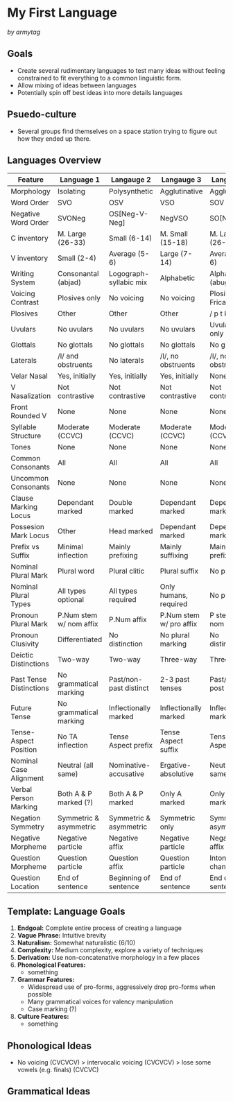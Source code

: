 # My First Language

_by armytag_

## Goals

 - Create several rudimentary languages to test many ideas without feeling constrained to fit everything to a common linguistic form.
 - Allow mixing of ideas between languages
 - Potentially spin off best ideas into more details languages

## Psuedo-culture

 - Several groups find themselves on a space station trying to figure out how they ended up there.
 
## Languages Overview

| Feature                 | Language 1              | Langauge 2              | Langauge 3              | Langauge 4              |
|---                      |---                      |---                      |---                      |---                      |
| Morphology              | Isolating               | Polysynthetic           | Agglutinative           | Agglutinative           |
| Word Order              | SVO                     | OSV                     | VSO                     | SOV                     |
| Negative Word Order     | SVONeg                  | OS[Neg-V-Neg]           | NegVSO                  | SO[Neg-V]               |
| C inventory             | M. Large (26-33)        | Small (6-14)            | M. Small (15-18)        | M. Large (26-33)        |
| V inventory             | Small (2-4)             | Average (5-6)           | Large (7-14)            | Average (5-6)           |
| Writing System          | Consonantal (abjad)     | Logograph-syllabic mix  | Alphabetic              | Alphasyllabic (abugida) |
| Voicing Contrast        | Plosives only           | No voicing              | No voicing              | Plosives & Fricatives   |
| Plosives                | Other                   | Other                   | Other                   | / p t k b d g /         |
| Uvulars                 | No uvulars              | No uvulars              | No uvulars              | Uvular stops only       |
| Glottals                | No glottals             | No glottals             | No glottals             | No glottals             |
| Laterals                | /l/ and obstruents      | No laterals             | /l/, no obstruents      | /l/, no obstruents      |
| Velar Nasal             | Yes, initially          | Yes, initially          | Yes, initially          | None                    |
| V Nasalization          | Not contrastive         | Not contrastive         | Not contrastive         | Not contrastive         |
| Front Rounded V         | None                    | None                    | None                    | None                    |
| Syllable Structure      | Moderate (CCVC)         | Moderate (CCVC)         | Moderate (CCVC)         | Moderate (CCVC)         |
| Tones                   | None                    | None                    | None                    | None                    |
| Common Consonants       | All                     | All                     | All                     | All                     |
| Uncommon Consonants     | None                    | None                    | None                    | None                    |
| Clause Marking Locus    | Dependant marked        | Double marked           | Dependant marked        | Dependant marked        |
| Possesion Mark Locus    | Other                   | Head marked             | Dependant marked        | Dependant marked        |
| Prefix vs Suffix        | Minimal inflection      | Mainly prefixing        | Mainly suffixing        | Mainly prefixing        |
| Nominal Plural Mark     | Plural word             | Plural clitic           | Plural suffix           | No plural               |
| Nominal Plural Types    | All types optional      | All types required      | Only humans, required   | No plural               |
| Pronoun Plural Mark     | P.Num stem w/ nom affix | P.Num affix             | P.Num stem w/ pro affix | P stem w/ nom affix     |
| Pronoun Clusivity       | Differentiated          | No distinction          | No plural marking       | No distinction          |
| Deictic Distinctions    | Two-way                 | Two-way                 | Three-way               | Three-way               |
| Past Tense Distinctions | No grammatical marking  | Past/non-past distinct  | 2-3 past tenses         | Past/non-post distinct  |
| Future Tense            | No grammatical marking  | Inflectionally marked   | Inflectionally marked   | Inflectionally marked   |
| Tense-Aspect Position   | No TA inflection        | Tense Aspect prefix     | Tense Aspect suffix     | Tense Aspect suffix     |
| Nominal Case Alignment  | Neutral (all same)      | Nominative-accusative   | Ergative-absolutive     | Neutral (all same)      |
| Verbal Person Marking   | Both A & P marked (?)   | Both A & P marked       | Only A marked           | Only P marked           |
| Negation Symmetry       | Symmetric & asymmetric  | Symmetric & asymmetric  | Symmetric only          | Symmetric & asymmetric  |
| Negative Morpheme       | Negative particle       | Negative affix          | Negative particle       | Negative affix          |
| Question Morpheme       | Question particle       | Question affix          | Question particle       | Intonation change       |
| Question Location       | End of sentence         | Beginning of sentence   | End of sentence         | End of sentence         |

## Template: Language Goals

1. **Endgoal:** Complete entire process of creating a language
2. **Vague Phrase:** Intuitive brevity
3. **Naturalism:** Somewhat naturalistic (6/10)
4. **Complexity:** Medium complexity, explore a variety of techniques
5. **Derivation:** Use non-concatenative morphology in a few places
6. **Phonological Features:** 
    - something
7. **Grammar Features:**
    - Widespread use of pro-forms, aggressively drop pro-forms when possible
    - Many grammatical voices for valency manipulation
    - Case marking (?)
8. **Culture Features:** 
    - something

## Phonological Ideas

 - No voicing (CVCVCV) > intervocalic voicing (CVCVCV) > lose some vowels (e.g. finals) (CVCVC)

## Grammatical Ideas
